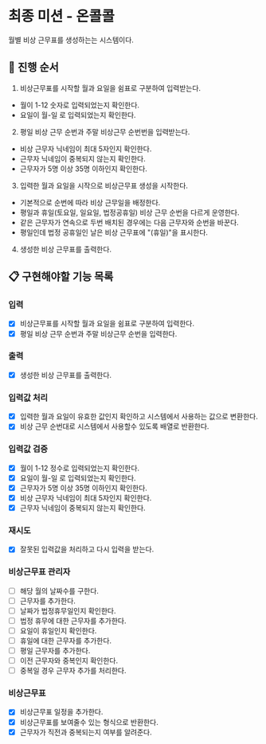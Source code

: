 # 최종 미션 - 온콜콜

월별 비상 근무표를 생성하는는 시스템이다.

## 🔄 **진행 순서**

1. 비상근무표를 시작할 월과 요일을 쉼표로 구분하여 입력받는다.

- 월이 1-12 숫자로 입력되었는지 확인한다.
- 요일이 월-일 로 입력되었는지 확인한다.

2. 평일 비상 근무 순번과 주말 비상근무 순번번을 입력받는다.

- 비상 근무자 닉네임이 최대 5자인지 확인한다.
- 근무자 닉네임이 중복되지 않는지 확인한다.
- 근무자가 5명 이상 35명 이하인지 확인한다.

3. 입력한 월과 요일을 시작으로 비상근무표 생성을 시작한다.

- 기본적으로 순번에 따라 비상 근무일을 배정한다.
- 평일과 휴일(토요일, 일요일, 법정공휴일) 비상 근무 순번을 다르게 운영한다.
- 같은 근무자가 연속으로 두번 배치된 경우에는 다음 근무자와 순번을 바꾼다.
- 평일인데 법정 공휴일인 날은 비상 근무표에 "(휴일)"을 표시한다.

4. 생성한 비상 근무표를 출력한다.

## 📋 구현해야할 기능 목록

### 입력

- [x] 비상근무표를 시작할 월과 요일을 쉼표로 구분하여 입력한다.
- [x] 평일 비상 근무 순번과 주말 비상근무 순번을 입력한다.

### 출력

- [x] 생성한 비상 근무표를 출력한다.

### 입력값 처리

- [x] 입력한 월과 요일이 유효한 값인지 확인하고 시스템에서 사용하는 값으로 변환한다.
- [x] 비상 근무 순번대로 시스템에서 사용할수 있도록 배열로 반환한다.

### 입력값 검증

- [x] 월이 1-12 정수로 입력되었는지 확인한다.
- [x] 요일이 월-일 로 입력되었는지 확인한다.
- [x] 근무자가 5명 이상 35명 이하인지 확인한다.
- [x] 비상 근무자 닉네임이 최대 5자인지 확인한다.
- [x] 근무자 닉네임이 중복되지 않는지 확인한다.

### 재시도

- [x] 잘못된 입력값을 처리하고 다시 입력을 받는다.

### 비상근무표 관리자

- [ ] 해당 월의 날짜수를 구한다.
- [ ] 근무자를 추가한다.
- [ ] 날짜가 법정휴무일인지 확인한다.
- [ ] 법정 휴무에 대한 근무자를 추가한다.
- [ ] 요일이 휴일인지 확인한다.
- [ ] 휴일에 대한 근무자를 추가한다.
- [ ] 평일 근무자를 추가한다.
- [ ] 이전 근무자와 중복인지 확인한다.
- [ ] 중복일 경우 근무자 추가를 처리한다.

### 비상근무표

- [x] 비상근무표 일정을 추가한다.
- [x] 비상근무표를 보여줄수 있는 형식으로 반환한다.
- [x] 근무자가 직전과 중복되는지 여부를 알려준다.
